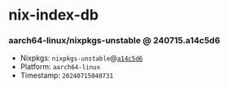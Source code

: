 # nix-index-db
### aarch64-linux/nixpkgs-unstable @ 240715.a14c5d6
- Nixpkgs: `nixpkgs-unstable`@[`a14c5d6`](https://github.com/NixOS/nixpkgs/commit/a14c5d651cee9ed70f9cd9e83f323f1e531002db)
- Platform: `aarch64-linux`
- Timestamp: `20240715040731`

